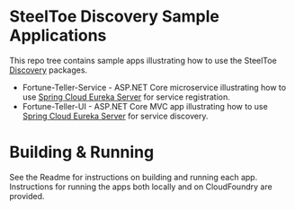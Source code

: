 # SteelToe Discovery Sample Applications
This repo tree contains sample apps illustrating how to use the SteelToe [Discovery](https://github.com/SteelToeOSS/Discovery) packages. 
* Fortune-Teller-Service - ASP.NET Core microservice illustrating how to use [Spring Cloud Eureka Server](https://projects.spring.io/spring-cloud/docs/1.0.3/spring-cloud.html#spring-cloud-eureka-server) for service registration.
* Fortune-Teller-UI - ASP.NET Core MVC app illustrating how to use [Spring Cloud Eureka Server](https://projects.spring.io/spring-cloud/docs/1.0.3/spring-cloud.html#spring-cloud-eureka-server) for service discovery.

# Building & Running
See the Readme for instructions on building and running each app.  Instructions for running the apps both locally and on CloudFoundry are provided.
